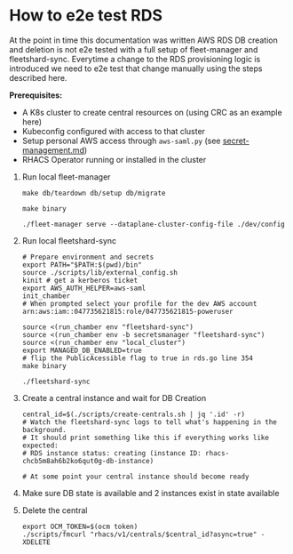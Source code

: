 # How to e2e test RDS

At the point in time this documentation was written AWS RDS DB creation and deletion is not e2e tested with a full setup of fleet-manager and fleetshard-sync. Everytime a change to the RDS provisioning logic is introduced we need to e2e test that change manually using the steps described here.

**Prerequisites:**

- A K8s cluster to create central resources on (using CRC as an example here)
- Kubeconfig configured with access to that cluster
- Setup personal AWS access through `aws-saml.py` (see [secret-management.md](./secret-management.md))
- RHACS Operator running or installed in the cluster

1. Run local fleet-manager

    ```
    make db/teardown db/setup db/migrate

    make binary

    ./fleet-manager serve --dataplane-cluster-config-file ./dev/config
    ```

1. Run local fleetshard-sync

    ```
    # Prepare environment and secrets
    export PATH="$PATH:$(pwd)/bin"
    source ./scripts/lib/external_config.sh
    kinit # get a kerberos ticket
    export AWS_AUTH_HELPER=aws-saml
    init_chamber
    # When prompted select your profile for the dev AWS account arn:aws:iam::047735621815:role/047735621815-poweruser

    source <(run_chamber env "fleetshard-sync")
    source <(run_chamber env -b secretsmanager "fleetshard-sync")
    source <(run_chamber env "local_cluster")
    export MANAGED_DB_ENABLED=true
    # flip the PublicAcessible flag to true in rds.go line 354
    make binary

    ./fleetshard-sync
    ```

1. Create a central instance and wait for DB Creation

    ```
    central_id=$(./scripts/create-centrals.sh | jq '.id' -r)
    # Watch the fleetshard-sync logs to tell what's happening in the background.
    # It should print something like this if everything works like expected:
    # RDS instance status: creating (instance ID: rhacs-chcb5m8ah6b2ko6qut0g-db-instance)

    # At some point your central instance should become ready
    ```

1. Make sure DB state is available and 2 instances exist in state available
1. Delete the central

    ```
    export OCM_TOKEN=$(ocm token)
    ./scripts/fmcurl "rhacs/v1/centrals/$central_id?async=true" -XDELETE  
    ```
